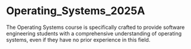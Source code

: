 # Operating_Systems_2025A
The Operating Systems course is specifically crafted to provide software engineering students with a comprehensive understanding of operating systems, even if they have no prior experience in this field.
 